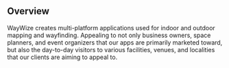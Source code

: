 ## Overview

WayWize creates multi-platform applications used for indoor and outdoor mapping and wayfinding. Appealing to not only business owners, space planners, and event organizers that our apps are primarily marketed toward, but also the day-to-day visitors to various facilities, venues, and localities that our clients are aiming to appeal to.